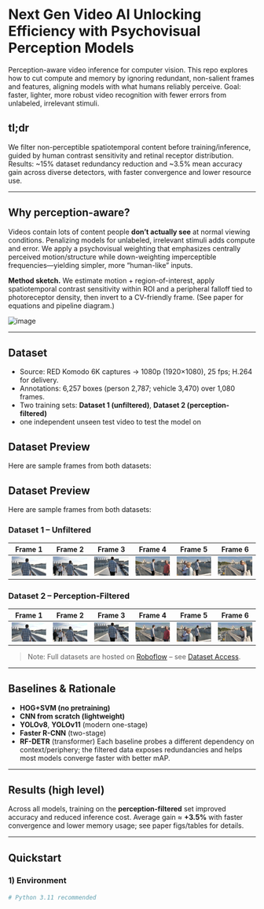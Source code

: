 # Next Gen Video AI Unlocking Efficiency with Psychovisual Perception Models
Perception-aware video inference for computer vision. This repo explores how to cut compute and memory by ignoring redundant, non-salient frames and features, aligning models with what humans reliably perceive. Goal: faster, lighter, more robust video recognition with fewer errors from unlabeled, irrelevant stimuli.






## tl;dr
We filter non-perceptible spatiotemporal content before training/inference, guided by human contrast sensitivity and retinal receptor distribution. Results: ~15% dataset redundancy reduction and ~3.5% mean accuracy gain across diverse detectors, with faster convergence and lower resource use. 

---

## Why perception-aware?
Videos contain lots of content people **don’t actually see** at normal viewing conditions. Penalizing models for unlabeled, irrelevant stimuli adds compute and error. We apply a psychovisual weighting that emphasizes centrally perceived motion/structure while down-weighting imperceptible frequencies—yielding simpler, more “human-like” inputs. 

**Method sketch.** We estimate motion + region-of-interest, apply spatiotemporal contrast sensitivity within ROI and a peripheral falloff tied to photoreceptor density, then invert to a CV-friendly frame. (See paper for equations and pipeline diagram.)


<img width="1076" height="586" alt="image" src="https://github.com/user-attachments/assets/f685d496-8d87-4115-827a-4eae92ae4255" />

---



## Dataset
- Source: RED Komodo 6K captures → 1080p (1920×1080), 25 fps; H.264 for delivery.
- Annotations: 6,257 boxes (person 2,787; vehicle 3,470) over 1,080 frames.
- Two training sets: **Dataset 1 (unfiltered)**, **Dataset 2 (perception-filtered)**
- one independent unseen test video to test the model on  

## Dataset Preview

Here are sample frames from both datasets:

## Dataset Preview

Here are sample frames from both datasets:

### Dataset 1 – Unfiltered
| Frame 1 | Frame 2 | Frame 3 | Frame 4 | Frame 5 | Frame 6 |
|---------|---------|---------|---------|---------|---------|
| ![D1-1](data/samples/dataset1_unfiltered/frame1.jpg) | ![D1-2](data/samples/dataset1_unfiltered/frame2.jpg) | ![D1-3](data/samples/dataset1_unfiltered/frame3.jpg) | ![D1-4](data/samples/dataset1_unfiltered/frame4.jpg) | ![D1-5](data/samples/dataset1_unfiltered/frame5.jpg) | ![D1-6](data/samples/dataset1_unfiltered/frame6.jpg) |

### Dataset 2 – Perception-Filtered
| Frame 1 | Frame 2 | Frame 3 | Frame 4 | Frame 5 | Frame 6 |
|---------|---------|---------|---------|---------|---------|
| ![D2-1](data/samples/dataset2_filtered/frame1.jpg) | ![D2-2](data/samples/dataset2_filtered/frame2.jpg) | ![D2-3](data/samples/dataset2_filtered/frame3.jpg) | ![D2-4](data/samples/dataset2_filtered/frame4.jpg) | ![D2-5](data/samples/dataset2_filtered/frame5.jpg) | ![D2-6](data/samples/dataset2_filtered/frame6.jpg) |

> Note: Full datasets are hosted on [Roboflow](https://universe.roboflow.com/) – see [Dataset Access](#dataset-access).



---

## Baselines & Rationale
- **HOG+SVM (no pretraining)**
- **CNN from scratch (lightweight)**
- **YOLOv8**, **YOLOv11** (modern one-stage)
- **Faster R-CNN** (two-stage)
- **RF-DETR** (transformer)
Each baseline probes a different dependency on context/periphery; the filtered data exposes redundancies and helps most models converge faster with better mAP. 

---

## Results (high level)
Across all models, training on the **perception-filtered** set improved accuracy and reduced inference cost. Average gain ≈ **+3.5%** with faster convergence and lower memory usage; see paper figs/tables for details. 

---

## Quickstart

### 1) Environment
```bash
# Python 3.11 recommended

